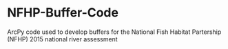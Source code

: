# NFHP-Buffer-Code
ArcPy code used to develop buffers for the National Fish Habitat Partership (NFHP) 2015 national river assessment
